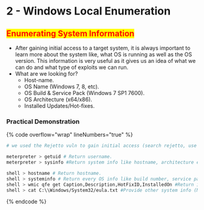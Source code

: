 # 2 - Windows Local Enumeration

## <mark style="color:red;">Enumerating System Information</mark>

* After gaining initial access to a target system, it is always important to learn more about the system like, what OS is running as well as the OS version. This information is very useful as it gives us an idea of what we can do and what type of exploits we can run.
* What are we looking for?
  * Host-name.
  * OS Name (Windows 7, 8, etc).
  * OS Build & Service Pack (Windows 7 SP1 7600).
  * OS Architecture (x64/x86).
  * Installed Updates/Hot-fixes.

### **Practical Demonstration**

{% code overflow="wrap" lineNumbers="true" %}
```bash
# we used the Rejetto vuln to gain initial access (search rejetto, use 0).

meterpreter > getuid # Return username.
meterpreter > sysinfo #Return system info like hostname, architecture etc.

shell > hostname # Return hostname.
shell > systeminfo # Return every OS info like build number, service pack, hotfixes etc.
shell > wmic qfe get Caption,Description,HotFixID,InstalledOn #Return in-depth info about hotfixes
shell > cat C:\\Windows/System32/eula.txt #Provide other system info (Might not be in every Windows system)
```
{% endcode %}



















